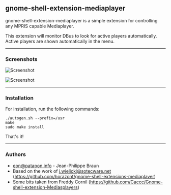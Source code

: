 ## gnome-shell-extension-mediaplayer

gnome-shell-extension-mediaplayer is a simple extension for controlling any MPRIS capable Mediaplayer.

This extension will monitor DBus to look for active players automatically. Active players are shown automatically in the menu.

----

### Screenshots

![Screenshot](gnome-shell-extensions-mediaplayer/raw/master/data/mediaplayer1.png)

![Screenshot](gnome-shell-extensions-mediaplayer/raw/master/data/mediaplayer2.png)

----

### Installation

For installation, run the following commands:

    ./autogen.sh --prefix=/usr
    make
    sudo make install
  
That's it!

----

### Authors

* eon@patapon.info - Jean-Philippe Braun
* Based on the work of j.wielicki@sotecware.net (https://github.com/horazont/gnome-shell-extensions-mediaplayer)
* Some bits taken from Freddy Cornil (https://github.com/Caccc/Gnome-shell-extension-Mediasplayers)
